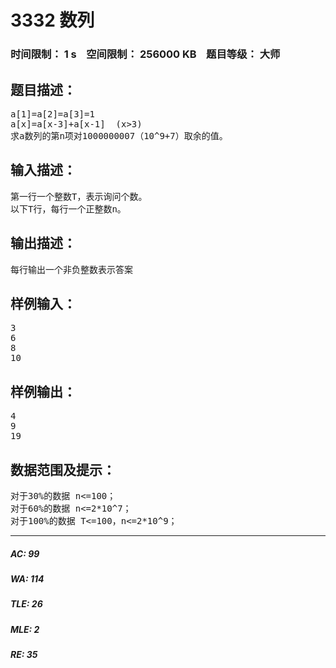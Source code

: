 # 3332 数列   
### 时间限制： 1 s&nbsp;&nbsp;&nbsp;&nbsp;空间限制： 256000 KB&nbsp;&nbsp;&nbsp;&nbsp;题目等级： 大师  
## 题目描述：  

<pre>
a[1]=a[2]=a[3]=1
a[x]=a[x-3]+a[x-1]  (x>3)
求a数列的第n项对1000000007（10^9+7）取余的值。
</pre>
  
  
## 输入描述：  

<pre>
第一行一个整数T，表示询问个数。
以下T行，每行一个正整数n。
</pre>
  
  
## 输出描述：  

<pre>
每行输出一个非负整数表示答案
</pre>
  
  
## 样例输入：  

<pre>
3
6
8
10
</pre>
  
  
## 样例输出：  

<pre>
4
9
19
</pre>
  
  
## 数据范围及提示：  

<pre>
对于30%的数据 n<=100；
对于60%的数据 n<=2*10^7；
对于100%的数据 T<=100，n<=2*10^9；
</pre>
  
  
***  

##### AC: 99  
##### WA: 114  
##### TLE: 26  
##### MLE: 2  
##### RE: 35  
